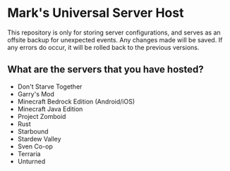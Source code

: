 # Mark's Universal Server Host

This repository is only for storing server configurations, and serves as an offsite backup for unexpected events.
Any changes made will be saved. If any errors do occur, it will be rolled back to the previous versions.



## What are the servers  that you have hosted?

- Don't Starve Together
- Garry's Mod
- Minecraft Bedrock Edition (Android/iOS)
- Minecraft Java Edition
- Project Zomboid
- Rust
- Starbound
- Stardew Valley
- Sven Co-op
- Terraria
- Unturned
